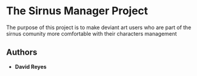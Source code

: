 # The Sirnus Manager Project
The purpose of this project is to make deviant art users who are part of the sirnus comunity more comfortable with their characters management

## Authors

* **David Reyes**
